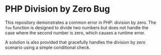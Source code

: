 # PHP Division by Zero Bug

This repository demonstrates a common error in PHP: division by zero. The `foo` function is designed to divide two numbers but does not handle the case where the second number is zero, which causes a runtime error.

A solution is also provided that gracefully handles the division by zero scenario using a simple conditional check.